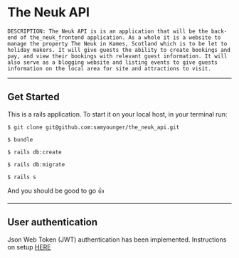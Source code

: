# The Neuk API

    DESCRIPTION: The Neuk API is is an application that will be the back-end of the_neuk_frontend application. As a whole it is a website to manage the property The Neuk in Kames, Scotland which is to be let to holiday makers. It will give guests the ability to create bookings and pay, and view their bookings with relevant guest information. It will also serve as a blogging website and listing events to give guests information on the local area for site and attractions to visit.

---

## Get Started

This is a rails application. To start it on your local host, in your terminal run:

```
$ git clone git@github.com:samyounger/the_neuk_api.git

$ bundle

$ rails db:create

$ rails db:migrate

$ rails s
```

And you should be good to go :thumbsup:

---

## User authentication

Json Web Token (JWT) authentication has been implemented. Instructions on setup [HERE](https://www.pluralsight.com/guides/ruby-ruby-on-rails/token-based-authentication-with-ruby-on-rails-5-api)
